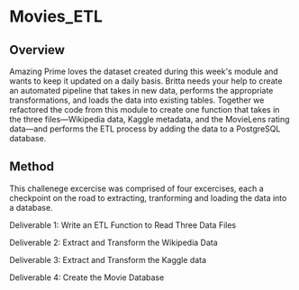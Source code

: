 # Movies_ETL

## Overview 
Amazing Prime loves the dataset created during this week's module and wants to keep it updated on a daily basis. Britta needs your help to create an automated pipeline that takes in new data, performs the appropriate transformations, and loads the data into existing tables. Together we refactored the code from this module to create one function that takes in the three files—Wikipedia data, Kaggle metadata, and the MovieLens rating data—and performs the ETL process by adding the data to a PostgreSQL database.

## Method 
This challenege excercise was comprised of four excercises, each a checkpoint on the road to extracting, tranforming and loading the data into a database. 

Deliverable 1: Write an ETL Function to Read Three Data Files

Deliverable 2: Extract and Transform the Wikipedia Data

Deliverable 3: Extract and Transform the Kaggle data

Deliverable 4: Create the Movie Database













